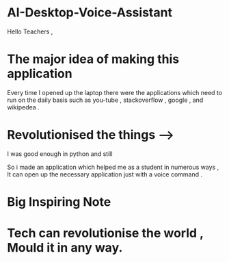 # AI-Desktop-Voice-Assistant

Hello Teachers ,
# The major idea of making this application

Every time I opened up the laptop there were the applications which need to run on the daily basis such as you-tube ,
stackoverflow , google , and wikipedea .

# Revolutionised the things -->
I was good enough in python and still 

So i made an application which helped me as a student in numerous ways ,
It can open up the necessary application just with a voice command .

# Big Inspiring Note
# Tech can revolutionise the world , Mould it in any way.

